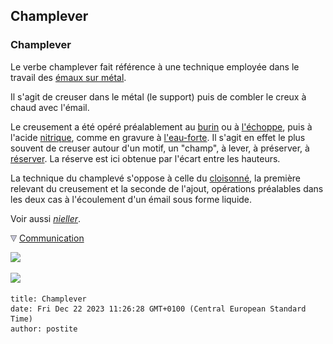 ## Champlever
### Champlever
 Le verbe champlever fait référence à une technique employée dans le travail des [émaux sur métal](email.html#lesupport).

Il s'agit de creuser dans le métal (le support) puis de combler le creux à chaud avec l'émail.

Le creusement a été opéré préalablement au [burin](burin.html) ou à [l'échoppe](echoppe.html), puis à l'acide [nitrique](nitrique.html), comme en gravure à [l'eau-forte](e.html#eauforte). Il s'agit en effet le plus souvent de creuser autour d'un motif, un "champ", à lever, à préserver, à [réserver](reserves.html). La réserve est ici obtenue par l'écart entre les hauteurs.

La technique du champlevé s'oppose à celle du [cloisonné](cloisonner.html), la première relevant du creusement et la seconde de l'ajout, opérations préalables dans les deux cas à l'écoulement d'un émail sous forme liquide.

Voir aussi _[nieller](nieller.html)_.



![](images/flechebas.gif) [Communication](http://www.artrealite.com/annonceurs.htm) 

[![](https://cbonvin.fr/sites/regie.artrealite.com/visuels/campagne1.png)](index-2.html#20131014)

![](https://cbonvin.fr/sites/regie.artrealite.com/visuels/campagne2.png)
```
title: Champlever
date: Fri Dec 22 2023 11:26:28 GMT+0100 (Central European Standard Time)
author: postite
```
